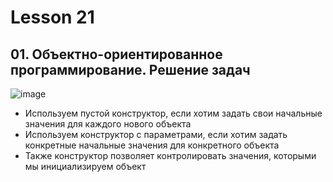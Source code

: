 # Lesson 21

## 01. Объектно-ориентированное программирование. Решение задач

![image](https://raw.githubusercontent.com/ait-tr/cohort27/main/basic_programming/lesson_21/img/1.png)

* Используем пустой конструктор, если хотим задать свои начальные значения для каждого нового объекта
* Используем конструктор с параметрами, если хотим задать конкретные начальные значения для конкретного объекта
* Также конструктор позволяет контролировать значения, которыми мы инициализируем объект